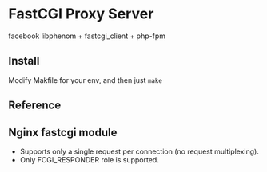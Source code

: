 FastCGI Proxy Server
=====================

facebook libphenom + fastcgi_client + php-fpm

Install
--------
Modify Makfile for your env, and then just `make`

Reference
---------


Nginx fastcgi module
---------------------

- Supports only a single request per connection (no request multiplexing).
- Only FCGI_RESPONDER role is supported.
